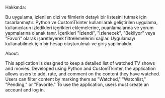 Hakkında:

Bu uygulama, izlenilen dizi ve filmlerin detaylı bir listesini tutmak için tasarlanmıştır. Python ve CustomTkinter kullanılarak geliştirilen uygulama, kullanıcıların izledikleri içerikleri eklemelerine, puanlamalarına ve yorum yapmalarına olanak tanır. İçerikleri "İzlendi", "İzlenecek", "Bekliyor" veya "Favori" olarak işaretleyerek filtrelemelerini sağlar. Uygulamayı kullanabilmek için bir hesap oluşturulmalı ve giriş yapılmalıdır.

About:

This application is designed to keep a detailed list of watched TV shows and movies. Developed using Python and CustomTkinter, the application allows users to add, rate, and comment on the content they have watched. Users can filter content by marking them as "Watched," "Watchlist," "Pending," or "Favorite." To use the application, users must create an account and log in.
